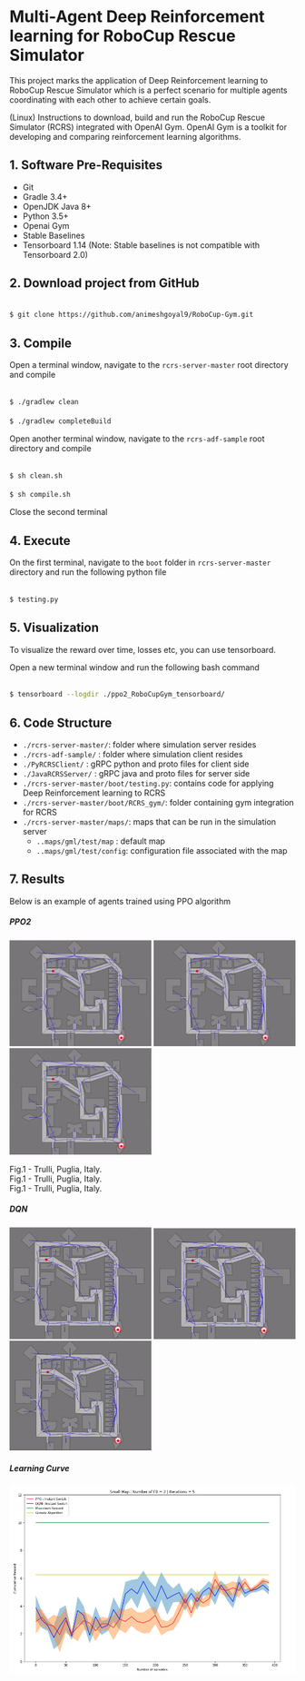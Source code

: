 # Multi-Agent Deep Reinforcement learning for RoboCup Rescue Simulator

This project marks the application of Deep Reinforcement learning to RoboCup Rescue Simulator which is a perfect scenario for multiple agents coordinating with each other to achieve certain goals. 


(Linux) Instructions to download, build and run the RoboCup Rescue Simulator (RCRS) integrated with OpenAI Gym. OpenAI Gym is a toolkit for developing and comparing reinforcement learning algorithms.

## 1. Software Pre-Requisites

* Git
* Gradle 3.4+
* OpenJDK Java 8+
* Python 3.5+
* Openai Gym
* Stable Baselines
* Tensorboard 1.14 (Note: Stable baselines is not compatible with Tensorboard 2.0) 

## 2. Download project from GitHub

```bash

$ git clone https://github.com/animeshgoyal9/RoboCup-Gym.git

``` 

## 3. Compile

Open a terminal window, navigate to the `rcrs-server-master` root directory and compile 

```bash 

$ ./gradlew clean

$ ./gradlew completeBuild

```

Open another terminal window, navigate to the `rcrs-adf-sample` root directory and compile 

```bash 

$ sh clean.sh

$ sh compile.sh

```

Close the second terminal

## 4. Execute

On the first terminal, navigate to the `boot` folder in  `rcrs-server-master` directory and run the following python file 

```bash

$ testing.py

``` 

## 5. Visualization

To visualize the reward over time, losses etc, you can use tensorboard. 

Open a new terminal window and run the following bash command

```bash

$ tensorboard --logdir ./ppo2_RoboCupGym_tensorboard/

``` 

## 6. Code Structure

- `./rcrs-server-master/`: folder where simulation server resides
- `./rcrs-adf-sample/`   : folder where simulation client resides
- `./PyRCRSClient/`      : gRPC python and proto files for client side 
- `./JavaRCRSServer/`          : gRPC java and proto files for server side
- `./rcrs-server-master/boot/testing.py`: contains code for applying Deep Reinforcement learning to RCRS
- `./rcrs-server-master/boot/RCRS_gym/`: folder containing gym integration for RCRS
- `./rcrs-server-master/maps/`: maps that can be run in the simulation server
   - `..maps/gml/test/map` : default map 
   - `..maps/gml/test/config`: configuration file associated with the map

## 7. Results 
Below is an example of agents trained using PPO algorithm

##### PPO2


<p float="left">
   <img src="/GIFs/NoTrained.gif" width = "250"/>
   
   <img src="/GIFs/PartiallyTrained.gif" width = "250px" />
   
   <img src="/GIFs/FullyTrained.gif" width="250px" />
   <figcaption>Fig.1 - Trulli, Puglia, Italy.</figcaption><hspace>
   <figcaption>Fig.1 - Trulli, Puglia, Italy.</figcaption><hspace>
   <figcaption>Fig.1 - Trulli, Puglia, Italy.</figcaption><hspace>
</p> 

##### DQN

<p float="left">
   <img src="/GIFs/DQN_Episode 5.gif" width = "250" /> 
   <img src="/GIFs/DQN_Episode 150.gif" width = "250px" />
   <img src="/GIFs/DQN_Episode 250.gif" width="250px" />
</p>

##### Learning Curve

<img src="/Graphs/LearningCurve_SmallMap.png" />
